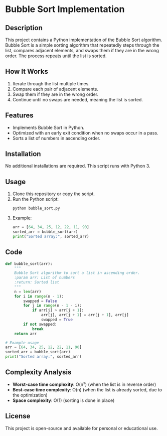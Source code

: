 # Bubble Sort Implementation

## Description
This project contains a Python implementation of the Bubble Sort algorithm. Bubble Sort is a simple sorting algorithm that repeatedly steps through the list, compares adjacent elements, and swaps them if they are in the wrong order. The process repeats until the list is sorted.

## How It Works
1. Iterate through the list multiple times.
2. Compare each pair of adjacent elements.
3. Swap them if they are in the wrong order.
4. Continue until no swaps are needed, meaning the list is sorted.

## Features
- Implements Bubble Sort in Python.
- Optimized with an early exit condition when no swaps occur in a pass.
- Sorts a list of numbers in ascending order.

## Installation
No additional installations are required. This script runs with Python 3.

## Usage
1. Clone this repository or copy the script.
2. Run the Python script:
   ```sh
   python bubble_sort.py
   ```
3. Example:
   ```python
   arr = [64, 34, 25, 12, 22, 11, 90]
   sorted_arr = bubble_sort(arr)
   print("Sorted array:", sorted_arr)
   ```

## Code
```python
def bubble_sort(arr):
    """
    Bubble Sort algorithm to sort a list in ascending order.
    :param arr: List of numbers
    :return: Sorted list
    """
    n = len(arr)
    for i in range(n - 1):
        swapped = False
        for j in range(n - 1 - i):
            if arr[j] > arr[j + 1]:  
                arr[j], arr[j + 1] = arr[j + 1], arr[j]  
                swapped = True
        if not swapped:  
            break  
    return arr  

# Example usage
arr = [64, 34, 25, 12, 22, 11, 90]
sorted_arr = bubble_sort(arr)
print("Sorted array:", sorted_arr)
```

## Complexity Analysis
- **Worst-case time complexity**: O(n²) (when the list is in reverse order)
- **Best-case time complexity**: O(n) (when the list is already sorted, due to the optimization)
- **Space complexity**: O(1) (sorting is done in place)

## License
This project is open-source and available for personal or educational use.


